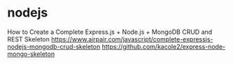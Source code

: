 # nodejs

How to Create a Complete Express.js + Node.js + MongoDB CRUD and REST Skeleton
https://www.airpair.com/javascript/complete-expressjs-nodejs-mongodb-crud-skeleton
https://github.com/kacole2/express-node-mongo-skeleton